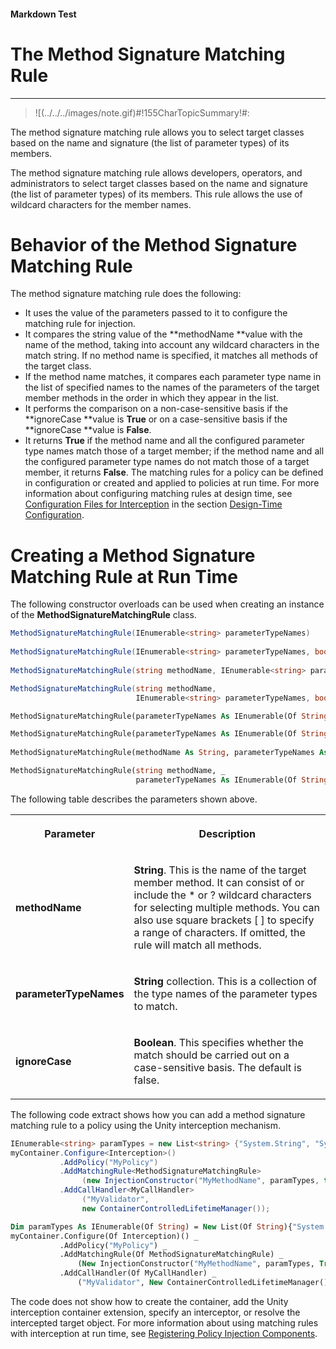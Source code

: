 ﻿---
Source File Name: 75-Interception.docx
AssetID: ebe602cf-d251-4bec-ad5c-d41bbef7550b
Title: The Method Signature Matching Rule
Order In ToC: 2\6\1\4
Output Filename: 2\6\1\4_The Method Signature Matching Rule.markdown
---

#### Markdown Test ####
# The Method Signature Matching Rule #
----------


> ![(../../../images/note.gif)#!155CharTopicSummary!#:
> 
The method signature matching rule allows you to select target classes based on the name and signature (the list of parameter types) of its members.

The method signature matching rule allows developers, operators, and administrators to select target classes based on the name and signature (the list of parameter types) of its members. This rule allows the use of wildcard characters for the member names.  

# Behavior of the Method Signature Matching Rule #
The method signature matching rule does the following:  
+ It uses the value of the parameters passed to it to configure the matching rule for injection. 
+ It compares the string value of the **methodName **value with the name of the method, taking into account any wildcard characters in the match string. If no method name is specified, it matches all methods of the target class. 
+ If the method name matches, it compares each parameter type name in the list of specified names to the names of the parameters of the target member methods in the order in which they appear in the list. 
+ It performs the comparison on a non-case-sensitive basis if the **ignoreCase **value is **True** or on a case-sensitive basis if the **ignoreCase **value is **False**. 
+ It returns **True** if the method name and all the configured parameter type names match those of a target member; if the method name and all the configured parameter type names do not match those of a target member, it returns **False**. 
The matching rules for a policy can be defined in configuration or created and applied to policies at run time. For more information about configuring matching rules at design time, see [Configuration Files for Interception](test-markdown_af2f3726-4a3e-4e31-8f97-ebca0db3d907.html) in the section [Design-Time Configuration](test-markdown_d084d31d-6894-4cd3-ab6b-40f7a69899b2.html).  

# Creating a Method Signature Matching Rule at Run Time #
The following constructor overloads can be used when creating an instance of the **MethodSignatureMatchingRule** class.  

```csharp
MethodSignatureMatchingRule(IEnumerable<string> parameterTypeNames)
 
MethodSignatureMatchingRule(IEnumerable<string> parameterTypeNames, bool ignoreCase)
 
MethodSignatureMatchingRule(string methodName, IEnumerable<string> parameterTypeNames)

MethodSignatureMatchingRule(string methodName,
                            IEnumerable<string> parameterTypeNames, bool ignoreCase)
```


```vb
MethodSignatureMatchingRule(parameterTypeNames As IEnumerable(Of String))

MethodSignatureMatchingRule(parameterTypeNames As IEnumerable(Of String), ignoreCase As Boolean)
 
MethodSignatureMatchingRule(methodName As String, parameterTypeNames As IEnumerable(Of String))

MethodSignatureMatchingRule(string methodName, _
                            parameterTypeNames As IEnumerable(Of String), ignoreCase As Boolean)
```

The following table describes the parameters shown above.  
<table xmlns:xlink="http://www.w3.org/1999/xlink"><tr><th><p>Parameter</p></th><th><p>Description</p></th></tr><tr><td><p><b>methodName</b></p></td><td><p><b>String</b>. This is the name of the target member method. It can consist of or include the * or ? wildcard characters for selecting multiple methods. You can also use square brackets [ ] to specify a range of characters. If omitted, the rule will match all methods.</p></td></tr><tr><td><p><b>parameterTypeNames</b></p></td><td><p><b>String</b> collection. This is a collection of the type names of the parameter types to match.</p></td></tr><tr><td><p><b>ignoreCase</b></p></td><td><p><b>Boolean</b>. This specifies whether the match should be carried out on a case-sensitive basis. The default is false.</p></td></tr></table>
The following code extract shows how you can add a method signature matching rule to a policy using the Unity interception mechanism.  

```csharp
IEnumerable<string> paramTypes = new List<string> {"System.String", "System.Int32"};
myContainer.Configure<Interception>()
           .AddPolicy("MyPolicy")
           .AddMatchingRule<MethodSignatureMatchingRule>
                (new InjectionConstructor("MyMethodName", paramTypes, true))
           .AddCallHandler<MyCallHandler>
                ("MyValidator", 
                new ContainerControlledLifetimeManager());

```


```vb
Dim paramTypes As IEnumerable(Of String) = New List(Of String){"System.String", "System.Int32"}
myContainer.Configure(Of Interception)() _
           .AddPolicy("MyPolicy") _
           .AddMatchingRule(Of MethodSignatureMatchingRule) _
               (New InjectionConstructor("MyMethodName", paramTypes, True)) _
           .AddCallHandler(Of MyCallHandler) _
               ("MyValidator", New ContainerControlledLifetimeManager())
```

The code does not show how to create the container, add the Unity interception container extension, specify an interceptor, or resolve the intercepted target object. For more information about using matching rules with interception at run time, see [Registering Policy Injection Components](test-markdown_2090aa6d-38c7-4527-a211-aa4fa966e855.html).  


